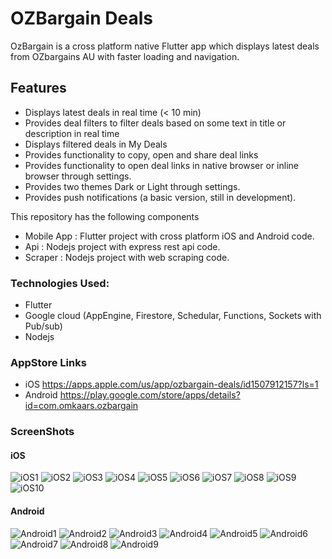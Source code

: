 # OZBargain Deals
OzBargain is a cross platform native Flutter app which displays latest deals from OZbargains AU with faster loading and navigation.


Features
--------------------

* Displays latest deals in real time (< 10 min)
* Provides deal filters to filter deals based on some text in title or description in real time
* Displays filtered deals in My Deals
* Provides functionality to copy, open and share deal links
* Provides functionality to open deal links in native browser or inline browser through settings.
* Provides two themes Dark or Light through settings.
* Provides push notifications (a basic version, still in development).

This repository has the following components

- Mobile App : Flutter project with cross platform iOS and Android code.
- Api : Nodejs project with express rest api code.
- Scraper : Nodejs project with web scraping code.

### Technologies Used:

- Flutter 
- Google cloud (AppEngine, Firestore, Schedular, Functions, Sockets with Pub/sub)
- Nodejs

### AppStore Links
* iOS https://apps.apple.com/us/app/ozbargain-deals/id1507912157?ls=1
* Android https://play.google.com/store/apps/details?id=com.omkaars.ozbargain


### ScreenShots
#### iOS
![iOS1](/Images/iOS/iOS1.png)
![iOS2](/Images/iOS/iOS2.png)
![iOS3](/Images/iOS/iOS3.png)
![iOS4](/Images/iOS/iOS4.png)
![iOS5](/Images/iOS/iOS5.png)
![iOS6](/Images/iOS/iOS6.png)
![iOS7](/Images/iOS/iOS7.png)
![iOS8](/Images/iOS/iOS8.png)
![iOS9](/Images/iOS/iOS9.png)
![iOS10](/Images/iOS/iOS10.png)

#### Android
![Android1](/Images/Android/Android1.jpg)
![Android2](/Images/Android/Android2.jpg)
![Android3](/Images/Android/Android3.jpg)
![Android4](/Images/Android/Android4.jpg)
![Android5](/Images/Android/Android5.jpg)
![Android6](/Images/Android/Android6.jpg)
![Android7](/Images/Android/Android7.jpg)
![Android8](/Images/Android/Android8.jpg)
![Android9](/Images/Android/Android9.jpg)

